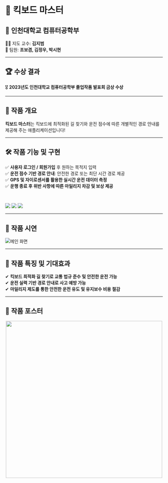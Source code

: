 # 🚀 킥보드 마스터
## 🏫 인천대학교 컴퓨터공학부
👨‍🏫 지도 교수: **김지범**  
👥 팀원: **조보겸, 김정우, 박시현**  

---

## 🏆 수상 결과
🎖 **2023년도 인천대학교 컴퓨터공학부 졸업작품 발표회 금상 수상**

---

## 📝 작품 개요
**킥보드 마스터**는 킥보드에 최적화된 길 찾기와 운전 점수에 따른 개별적인 경로 안내를 제공해 주는 애플리케이션입니다!

---

## 🛠 작품 기능 및 구현
✅ **사용자 로그인 / 회원가입** 후 원하는 목적지 입력  
✅ **운전 점수 기반 경로 안내**: 안전한 경로 또는 최단 시간 경로 제공  
✅ **GPS 및 자이로센서를 활용한 실시간 운전 데이터 측정**  
✅ **운행 종료 후 위반 사항에 따른 마일리지 차감 및 보상 제공**  

<br>
<p align="left">
  <img src="https://img.shields.io/badge/React Native-61DAFB?style=for-the-badge&logo=react&logoColor=white" />
  <img src="https://img.shields.io/badge/Spring Boot-6DB33F?style=for-the-badge&logo=springboot&logoColor=white" />
  <img src="https://img.shields.io/badge/MySQL-4479A1?style=for-the-badge&logo=mysql&logoColor=white" />
</p>

---

## 📸 작품 시연
![메인 화면](https://github.com/user-attachments/assets/891d0ad8-680f-4167-af98-01dee6f12bae)

---

## 🌟 작품 특징 및 기대효과
✔ **킥보드 최적화 길 찾기로 교통 법규 준수 및 안전한 운전 가능**  
✔ **운전 실력 기반 경로 안내로 사고 예방 가능**  
✔ **마일리지 제도를 통한 안전한 운전 유도 및 유지보수 비용 절감** 

---

## 📌 작품 포스터
<div align="center">
  <img src="https://github.com/user-attachments/assets/a6cd1214-32c5-4fef-a8b7-b021a4ae43ee" width="500">
</div>


